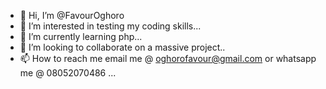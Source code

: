 - 👋 Hi, I’m @FavourOghoro
- 👀 I’m interested in testing my coding skills...
- 🌱 I’m currently learning php...
- 💞️ I’m looking to collaborate on a massive project..
- 📫 How to reach me email me @ oghorofavour@gmail.com or whatsapp me @ 08052070486 ...

<!---
FavourOghoro/FavourOghoro is a ✨ special ✨ repository because its `README.md` (this file) appears on your GitHub profile.
You can click the Preview link to take a look at your changes.
--->
